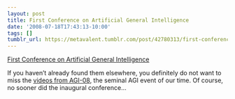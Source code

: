 ```yaml
---
layout: post
title: First Conference on Artificial General Intelligence
date: '2008-07-18T17:43:13-10:00'
tags: []
tumblr_url: https://metavalent.tumblr.com/post/42780313/first-conference-on-artificial-general
---
```

[First Conference on Artificial General Intelligence](http://metavalent.info/?p=775)  

If you haven’t already found them elsewhere, you definitely do not want to miss the [videos from AGI-08](http://www.agi-08.org/conference/), the seminal AGI event of our time. Of course, no sooner did the inaugural conference…

